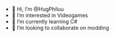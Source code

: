 - 👋 Hi, I’m @HugPhiluu
- 👀 I’m interested in Videogames
- 🌱 I’m currently learning C#
- 💞️ I’m looking to collaborate on modding

<!---
HugPhiluu/HugPhiluu is a ✨ special ✨ repository because its `README.md` (this file) appears on your GitHub profile.
You can click the Preview link to take a look at your changes.
--->
